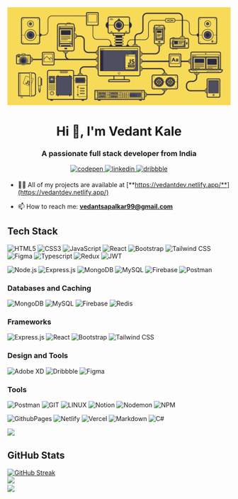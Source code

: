 <img src="https://raw.githubusercontent.com/supersaiyangodSS/assets/main/JS.gif"/>
<h1 align="center">Hi 👋, I'm Vedant Kale</h1>
<h3 align="center">A passionate full stack developer from India</h3>
<div align="center">
  <a href="https://codepen.io/vedant8177" target="_blank">
    <img src=https://img.shields.io/badge/codepen-%23131417.svg?&style=flat-square&logo=codepen&logoColor=white alt=codepen style="margin-bottom: 5px;" />
  </a>
  <a href="https://www.linkedin.com/in/vedant-kale-dev/" target="_blank">
    <img src=https://img.shields.io/badge/linkedin-%231E77B5.svg?&style=flat-square&logo=linkedin&logoColor=white alt=linkedin style="margin-bottom: 5px;" />
  </a>
  <a href="https://dribbble.com/vedantssj" target="_blank">
    <img src=https://img.shields.io/badge/dribbble-%23E45285.svg?&style=flat-square&logo=dribbble&logoColor=white alt=dribbble style="margin-bottom: 5px;" />
  </a>  
</div>

- 👨‍💻 All of my projects are available at [**https://vedantdev.netlify.app/**](https://vedantdev.netlify.app/)

- 📫 How to reach me: **vedantsapalkar99@gmail.com**

## Tech Stack

![HTML5](https://img.shields.io/badge/HTML5-%23E34F26.svg?style=flat-square&logo=html5&logoColor=white)
![CSS3](https://img.shields.io/badge/CSS3-%231572B6.svg?style=flat-square&logo=css3&logoColor=white)
![JavaScript](https://img.shields.io/badge/JavaScript-%23323330.svg?style=flat-square&logo=javascript&logoColor=%23F7DF1E)
![React](https://img.shields.io/badge/React-%2320232a.svg?style=flat-square&logo=react&logoColor=%2361DAFB)
![Bootstrap](https://img.shields.io/badge/Bootstrap-%23563D7C.svg?style=flat-square&logo=bootstrap&logoColor=white)
![Tailwind CSS](https://img.shields.io/badge/Tailwind_CSS-%2338B2AC.svg?style=flat-square&logo=tailwind-css&logoColor=white)
![Figma](https://img.shields.io/badge/Figma-%23F24E1E.svg?style=flat-square&logo=figma&logoColor=white)
![Typescript](https://img.shields.io/badge/Typescript-000000?style=flat-square&logo=typescript&logoColor=white)
![Redux](https://img.shields.io/badge/redux-%23593d88.svg?style=flat-square&logo=redux&logoColor=white)
![JWT](https://img.shields.io/badge/JWT-black?style=flat-square&logo=JSON%20web%20tokens) 

![Node.js](https://img.shields.io/badge/Node.js-6DA55F?style=flat-square&logo=node.js&logoColor=white)
![Express.js](https://img.shields.io/badge/Express.js-%23404d59.svg?style=flat-square&logo=express&logoColor=%2361DAFB)
![MongoDB](https://img.shields.io/badge/MongoDB-%234ea94b.svg?style=flat-square&logo=mongodb&logoColor=white)
![MySQL](https://img.shields.io/badge/MySQL-%2300f.svg?style=flat-square&logo=mysql&logoColor=white)
![Firebase](https://img.shields.io/badge/Firebase-%23039BE5.svg?style=flat-square&logo=firebase)
![Postman](https://img.shields.io/badge/Postman-FF6C37?style=flat-square&logo=postman&logoColor=white)

### Databases and Caching
![MongoDB](https://img.shields.io/badge/MongoDB-%234ea94b.svg?style=flat-square&logo=mongodb&logoColor=white)
![MySQL](https://img.shields.io/badge/MySQL-%2300f.svg?style=flat-square&logo=mysql&logoColor=white)
![Firebase](https://img.shields.io/badge/firebase-%23039BE5.svg?style=flat&logo=firebase) 
![Redis](https://img.shields.io/badge/Redis-%23DC382D.svg?style=flat-square&logo=redis&logoColor=white)

### Frameworks
![Express.js](https://img.shields.io/badge/Express.js-%23404d59.svg?style=flat-square&logo=express&logoColor=%2361DAFB)
![React](https://img.shields.io/badge/React-%2320232a.svg?style=flat-square&logo=react&logoColor=%2361DAFB)
![Bootstrap](https://img.shields.io/badge/Bootstrap-%23563D7C.svg?style=flat-square&logo=bootstrap&logoColor=white)
![Tailwind CSS](https://img.shields.io/badge/Tailwind_CSS-%2338B2AC.svg?style=flat-square&logo=tailwind-css&logoColor=white)

### Design and Tools
![Adobe XD](https://img.shields.io/badge/Adobe%20XD-470137?style=flat-square&logo=Adobe%20XD&logoColor=#FF61F6)
![Dribbble](https://img.shields.io/badge/Dribbble-EA4C89?style=flat-square&logo=dribbble&logoColor=white)
![Figma](https://img.shields.io/badge/Figma-%23F24E1E.svg?style=flat-square&logo=figma&logoColor=white)

### Tools
![Postman](https://img.shields.io/badge/Postman-FF6C37?style=flat-square&logo=postman&logoColor=white)
![GIT](https://img.shields.io/badge/Git-fc6d26?style=flat-square&logo=git&logoColor=white) 
![LINUX](https://img.shields.io/badge/Linux-FCC624?style=flat-square&logo=linux&logoColor=black) 
![Notion](https://img.shields.io/badge/Notion-%23000000.svg?style=flat-square&logo=notion&logoColor=white) 
![Nodemon](https://img.shields.io/badge/NODEMON-%23323330.svg?style=flat-square&logo=nodemon&logoColor=%BBDEAD) 
![NPM](https://img.shields.io/badge/NPM-%23CB3837.svg?style=flat-square&logo=npm&logoColor=white) 

![GithubPages](https://img.shields.io/badge/github%20pages-121013?style=flat-square&logo=github&logoColor=white)
![Netlify](https://img.shields.io/badge/netlify-%23000000.svg?style=flat-square&logo=netlify&logoColor=#00C7B7) 
![Vercel](https://img.shields.io/badge/vercel-%23000000.svg?style=flat-square&logo=vercel&logoColor=white) 
![Markdown](https://img.shields.io/badge/markdown-%23000000.svg?style=flat-square&logo=markdown&logoColor=white) 
![C#](https://img.shields.io/badge/c%23-%23239120.svg?style=flat-square&logo=c-sharp&logoColor=white)

![](https://www.codewars.com/users/vedant8177/badges/large)

## GitHub Stats
[![GitHub Streak](https://streak-stats.demolab.com/?user=supersaiyangodSS)](https://git.io/streak-stats)<br/>
![](https://github-readme-stats.vercel.app/api/top-langs/?username=supersaiyangodSS&theme=dark&hide_border=false&include_all_commits=true&count_private=true&layout=donut-vertical)<br/>
![](https://komarev.com/ghpvc/?username=supersaiyangodSS&style=for-the-badge)
